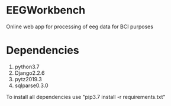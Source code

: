 # EEGWorkbench
Online web app for processing of eeg data for BCI purposes

# Dependencies 
1. python3.7
2. Django2.2.6
3. pytz2019.3
4. sqlparse0.3.0

To install all dependencies use
"pip3.7 install -r requirements.txt"
